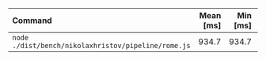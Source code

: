 | Command | Mean [ms] | Min [ms] | Max [ms] | Relative |
|:---|---:|---:|---:|---:|
| `node ./dist/bench/nikolaxhristov/pipeline/rome.js` | 934.7 | 934.7 | 934.7 | 1.00 |
